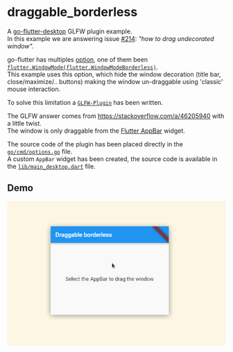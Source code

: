 # draggable_borderless

A [go-flutter-desktop](https://github.com/go-flutter-desktop/go-flutter/wiki/Plugin-info) GLFW plugin example.  
In this example we are answering issue [#214](https://github.com/go-flutter-desktop/go-flutter/issues/214): *"how to drag undecorated window".*  

go-flutter has multiples [option](https://github.com/go-flutter-desktop/go-flutter/wiki/Options), one of them been [`flutter.WindowMode(flutter.WindowModeBorderless)`](https://github.com/go-flutter-desktop/examples/blob/f6eddd4e0051944ab41b0a9e12d8a4a0d0af2fdd/draggable_borderless/desktop/cmd/options.go#L11).  
This example uses this option, which hide the window decoration (title bar, close/maximize/.. buttons) making the window un-draggable using 'classic' mouse interaction. 

To solve this limitation a [`GLFW-Plugin`](https://github.com/go-flutter-desktop/go-flutter/wiki/GLFW-Plugin-example) has been written.

The GLFW answer comes from https://stackoverflow.com/a/46205940 with a little
twist.  
The window is only draggable from the [Flutter AppBar](https://api.flutter.dev/flutter/material/AppBar-class.html) widget.

The source code of the plugin has been placed directly in the [`go/cmd/options.go`](./go/cmd/options.go) file.  
A custom `AppBar` widget has been created, the source code is available in the
[`lib/main_desktop.dart`](./lib/main_desktop.dart) file.

## Demo
<p align="center">
  <img src="./app_bar_drag.gif" width="650" align="center" alt="Demo of the
  example">
</p>
